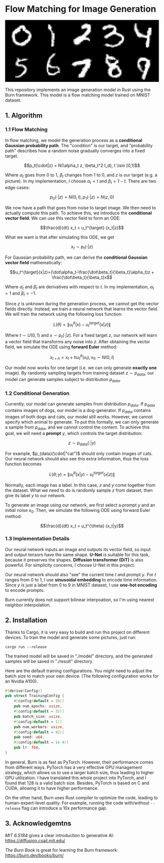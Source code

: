 # Flow Matching for Image Generation

![alt text](./plot/sample.png)

This repository implements an image generation model in Rust using the Burn framework. This model is a flow matching model trained on MNIST dataset. 

## 1. Algorithm

### 1.1 Flow Matching
In flow matching, we model the generation process as a **conditional Gaussian probability path**. The "condition" is our target, and "probability path" describes how a random noise gradually converges into a fixed target.

$$p_t(\cdot|z) = N(\alpha_t z, \beta_t^2 I_d), t \isin [0,1]$$

Where $\alpha_t$ goes from 0 to 1, $\beta_t$ changes from 1 to 0, and $z$ is our target (e.g. a picture). In my implementation, I choose $\alpha_t = t$ and $\beta_t = 1-t$. There are two edge cases:

$$p_0(\cdot|z) = N(0,I), p_1(\cdot|z) = N(z,0)$$

We now have a path that goes from noise to target image. We then need to actually compute this path. To achieve this, we introduce the **conditional vector field**. We can use this vector field to form an ODE: 

$$\frac{d}{dt} x_t = u_t^{target} (x_t|z)$$

What we want is that after simulating this ODE, we get 

$$x_t \sim p_t(\cdot|z)$$

For Gaussian probability path, we can derive the **conditional Gaussian vector field** mathematically:

$$u_t^{target}(x|z)=(\dot\alpha_t-\frac{\dot\beta_t}{\beta_t}\alpha_t)z + \frac{\dot\beta_t}{\beta_t}x$$

Where $\dot \alpha_t$ and $\dot \beta_t$ are derivatives with respect to $t$. In my implementation, $\dot \alpha_t=1$ and $\dot \beta_t =-1$.

Since $z$ is unknown during the generation process, we cannot get the vector fields directly. Instead, we train a neural network that learns the vector field. We will train the network using the following loss function:

$$L(\theta) = \| u_t^{\theta}(x) - u_t^{target}(x|z)\|$$

Where $t \sim U(0,1)$ and $x \sim p_t(\cdot|z)$. For a fixed target $z$, our network will learn a vector field that transforms any noise into $z$. After obtaining the vector field, we simulate the ODE using **forward Euler** method:

$$x_{t+h} = x_t + h u_t^{\theta}(x_t), x_0 \sim N(0, I)$$

Our model now works for one target (i.e. we can only generate **exactly one** image). By randomly sampling targets from training dataset $z \sim p_{data}$, our model can generate samples subject to distribution $p_{data}$. 

### 1.2 Conditional Generation
Currently, our model can generate samples from distribution $p_{data}$. If $p_{data}$ contains images of dogs, our model is a dog-generator. If $p_{data}$ contains images of both dogs and cats, our model still works. However, we cannot specify which animal to generate. To put this formally, we can only generate a sample from $p_{data}$, and we cannot control the content. To achieve this goal, we will need a **prompt** $y$, which controls the target distribution:

$$z \sim p_{data}(\cdot|y)$$

For example, $p_{data}(\cdot|"cat")$ should only contain images of cats. Our neural network should also see this extra information, thus the loss function becomes

$$L(\theta ; y) = \| u_t^{\theta}(x|y) - u_t^{target}(x|z)\|$$

Normally, each image has a label. In this case, $z$ and $y$ come together from the dataset. What we need to do is randomly sample $z$ from dataset, then give its label $y$ to our network. 

To generate an image using our network, we first select a prompt $y$ and an initial noise $x_0$. Then, we simulate the following ODE using forward Euler method:

$$\frac{d}{dt} x_t = u_t^{\theta} (x_t|y)$$

### 1.3 Implementation Details 
Our neural network inputs an image and outputs its vector field, so input and output tensors have the same shape. **U-Net** is suitable for this task, because it preserves the shapes. **Diffusion transformer (DiT)** is also powerful. For simplicity concerns, I choose U-Net in this project. 

Our neural network should also "see" the current time $t$ and prompt $y$. For $t$ ranges from 0 to 1, I use **sinusoidal embedding** to encode time information. Since $y$ is just a label from 0 to 9 in MNIST dataset, I use **one-hot encoding** to encode prompts.

Burn currently does not support bilinear interpoation, so I'm using nearest neighbor interpolation.

## 2. Installation
Thanks to Cargo, it is very easy to build and run this project on different devices. To train the model and generate some pictures, just run: 

```
cargo run --release
```

The trained model will be saved in "./model" directory, and the generated samples will be saved in "./result" directory.

Here are the default training configurations. You might need to adjust the batch size to match your own device. (The following configuration works for an Nvidia A100).

```Rust
#[derive(Config)]
pub struct TrainingConfig {
    #[config(default = 10)]
    pub num_epochs: usize,
    #[config(default = 32)]
    pub batch_size: usize,
    #[config(default = 1)]
    pub num_workers: usize,
    #[config(default = 42)]
    pub seed: u64,
    #[config(default = 1e-4)]
    pub lr: f64,
}
```

In general, Burn is as fast as PyTorch. However, their performance comes from different ways. PyTorch has a very effective GPU management strategy, which allows us to use a larger batch size, thus leading to higher GPU utilization. I have translated this whole project into PyTorch, and I found that 128 is a valid batch size. Besides, PyTorch is based on C and CUDA, allowing it to have higher performance.

On the other hand, Burn uses Rust compiler to optimize the code, leading to human-expert-level quality. For example, running the code with/without `--release` flag can introduce a 10x performance gap. 

## 3. Acknowledgemtns 
*MIT 6.S184* gives a clear introduction to generative AI: https://diffusion.csail.mit.edu/ 

*The Burn Book* is great for learning the Burn framework: https://burn.dev/books/burn/